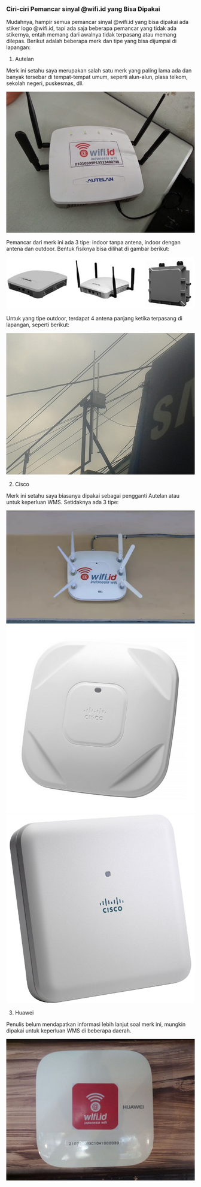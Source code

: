 ### Ciri-ciri Pemancar sinyal @wifi.id yang Bisa Dipakai

Mudahnya, hampir semua pemancar sinyal @wifi.id yang bisa dipakai ada stiker logo @wifi.id, tapi ada saja beberapa pemancar yang tidak ada stikernya, entah memang dari awalnya tidak terpasang atau memang dilepas. Berikut adalah beberapa merk dan tipe yang bisa dijumpai di lapangan:

1. Autelan

Merk ini setahu saya merupakan salah satu merk yang paling lama ada dan banyak tersebar di tempat-tempat umum, seperti alun-alun, plasa telkom, sekolah negeri, puskesmas, dll.

![autelan](pics/autelan-1.png)

Pemancar dari merk ini ada 3 tipe: indoor tanpa antena, indoor dengan antena dan outdoor.
Bentuk fisiknya bisa dilihat di gambar berikut:

![autelan-variants](pics/autelan-2.png)

Untuk yang tipe outdoor, terdapat 4 antena panjang ketika terpasang di lapangan, seperti berikut:

![autelan-outdoor](pics/autelan-3.png)

2. Cisco

Merk ini setahu saya biasanya dipakai sebagai pengganti Autelan atau untuk keperluan WMS. Setidaknya ada 3 tipe:

![cisco-1](pics/cisco-1.png)  
![cisco-2](pics/cisco-2.png)  
![cisco-3](pics/cisco-3.png)

3. Huawei

Penulis belum mendapatkan informasi lebih lanjut soal merk ini, mungkin dipakai untuk keperluan WMS di beberapa daerah.

![huawei](pics/huawei-1.png)

